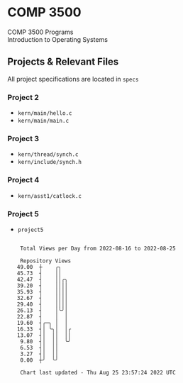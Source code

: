 # COMP 3500
COMP 3500 Programs  
Introduction to Operating Systems  
## Projects & Relevant Files
All project specifications are located in `specs`
### Project 2
- `kern/main/hello.c`
- `kern/main/main.c`
### Project 3
- `kern/thread/synch.c`
- `kern/include/synch.h`
### Project 4
- `kern/asst1/catlock.c`
### Project 5
- `project5`

```

    Total Views per Day from 2022-08-16 to 2022-08-25

    Repository Views
   49.00  ┼    ╭╮
   45.73  ┤    ││
   42.47  ┤    ││╭╮
   39.20  ┤    ││││
   35.93  ┤    ││││
   32.67  ┤    ││││
   29.40  ┤    ││││
   26.13  ┤    │╰╯│
   22.87  ┤    │  │
   19.60  ┤╭─╮ │  │
   16.33  ┤│ ╰╮│  │╭
   13.07  ┤│  ││  ││
    9.80  ┤│  ││  ╰╯
    6.53  ┤│  ││
    3.27  ┤│  ││
    0.00  ┼╯  ╰╯

    Chart last updated - Thu Aug 25 23:57:24 2022 UTC
    
```

